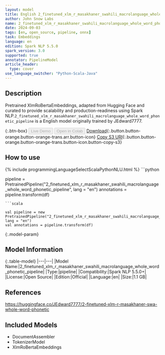```yaml
---
layout: model
title: English 2_finetuned_xlm_r_masakhaner_swahili_macrolanguage_whole_word_phonetic_pipeline pipeline XlmRoBertaEmbeddings from JEdward7777
author: John Snow Labs
name: 2_finetuned_xlm_r_masakhaner_swahili_macrolanguage_whole_word_phonetic_pipeline
date: 2024-09-03
tags: [en, open_source, pipeline, onnx]
task: Embeddings
language: en
edition: Spark NLP 5.5.0
spark_version: 3.0
supported: true
annotator: PipelineModel
article_header:
  type: cover
use_language_switcher: "Python-Scala-Java"
---
```


## Description

Pretrained XlmRoBertaEmbeddings, adapted from Hugging Face and curated to provide scalability and production-readiness using Spark NLP.`2_finetuned_xlm_r_masakhaner_swahili_macrolanguage_whole_word_phonetic_pipeline` is a English model originally trained by JEdward7777.

{:.btn-box}
<button class="button button-orange" disabled>Live Demo</button>
<button class="button button-orange" disabled>Open in Colab</button>
[Download](https://s3.amazonaws.com/auxdata.johnsnowlabs.com/public/models/2_finetuned_xlm_r_masakhaner_swahili_macrolanguage_whole_word_phonetic_pipeline_en_5.5.0_3.0_1725342704655.zip){:.button.button-orange.button-orange-trans.arr.button-icon}
[Copy S3 URI](s3://auxdata.johnsnowlabs.com/public/models/2_finetuned_xlm_r_masakhaner_swahili_macrolanguage_whole_word_phonetic_pipeline_en_5.5.0_3.0_1725342704655.zip){:.button.button-orange.button-orange-trans.button-icon.button-copy-s3}

## How to use



<div class="tabs-box" markdown="1">
{% include programmingLanguageSelectScalaPythonNLU.html %}
```python

pipeline = PretrainedPipeline("2_finetuned_xlm_r_masakhaner_swahili_macrolanguage_whole_word_phonetic_pipeline", lang = "en")
annotations =  pipeline.transform(df)   

```
```scala

val pipeline = new PretrainedPipeline("2_finetuned_xlm_r_masakhaner_swahili_macrolanguage_whole_word_phonetic_pipeline", lang = "en")
val annotations = pipeline.transform(df)

```
</div>

{:.model-param}
## Model Information

{:.table-model}
|---|---|
|Model Name:|2_finetuned_xlm_r_masakhaner_swahili_macrolanguage_whole_word_phonetic_pipeline|
|Type:|pipeline|
|Compatibility:|Spark NLP 5.5.0+|
|License:|Open Source|
|Edition:|Official|
|Language:|en|
|Size:|1.1 GB|

## References

https://huggingface.co/JEdward7777/2-finetuned-xlm-r-masakhaner-swa-whole-word-phonetic

## Included Models

- DocumentAssembler
- TokenizerModel
- XlmRoBertaEmbeddings